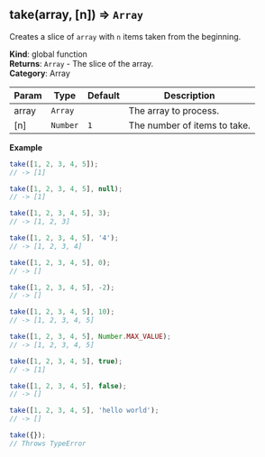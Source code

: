 <a name="take"></a>

## take(array, [n]) ⇒ <code>Array</code>
Creates a slice of `array` with `n` items taken from the beginning.

**Kind**: global function  
**Returns**: <code>Array</code> - The slice of the array.  
**Category**: Array  

| Param | Type | Default | Description |
| --- | --- | --- | --- |
| array | <code>Array</code> |  | The array to process. |
| [n] | <code>Number</code> | <code>1</code> | The number of items to take. |

**Example**  
```js
take([1, 2, 3, 4, 5]);
// -> [1]

take([1, 2, 3, 4, 5], null);
// -> [1]

take([1, 2, 3, 4, 5], 3);
// -> [1, 2, 3]

take([1, 2, 3, 4, 5], '4');
// -> [1, 2, 3, 4]

take([1, 2, 3, 4, 5], 0);
// -> []

take([1, 2, 3, 4, 5], -2);
// -> []

take([1, 2, 3, 4, 5], 10);
// -> [1, 2, 3, 4, 5]

take([1, 2, 3, 4, 5], Number.MAX_VALUE);
// -> [1, 2, 3, 4, 5]

take([1, 2, 3, 4, 5], true);
// -> [1]

take([1, 2, 3, 4, 5], false);
// -> []

take([1, 2, 3, 4, 5], 'hello world');
// -> []

take({});
// Throws TypeError
```
